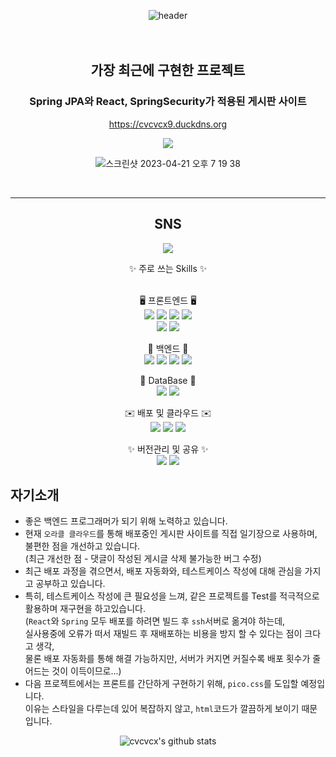 <div align="center">
 
![header](https://capsule-render.vercel.app/api?type=rect&text=조창훈깃허브&color=82FBF7&fontColor=0B2B4C&height=200)
<br/><br/><br/>
## 가장 최근에 구현한 프로젝트 
### Spring JPA와 React, SpringSecurity가 적용된 게시판 사이트

<a href="https://cvcvcx9.duckdns.org"><p>https://cvcvcx9.duckdns.org</p></a> 
<a href="https://github.com/cvcvcx/boardReactJPASecurity"><img src="https://img.shields.io/badge/github-181717?style=for-the-badge&logo=github&logoColor=white"></a>

![스크린샷 2023-04-21 오후 7 19 38](https://user-images.githubusercontent.com/69139476/233612475-aade69dc-bcba-4819-a160-517abf4f5f8c.png)


<br/>
<hr/>

## SNS
<a href="https://cvcvcx9.tistory.com"><img src="https://img.shields.io/badge/티스토리-E34F26?style=for-the-badge&logo=tistory&logoColor=white"> </a>



✨ 주로 쓰는 Skills ✨
<br/>
<br/>

 🖥️  프론트엔드  🖥️
<br/>
  <img src="https://img.shields.io/badge/html5-E34F26?&logo=html5&logoColor=white"> 
  <img src="https://img.shields.io/badge/css-1572B6?&logo=css3&logoColor=white"> 
  <img src="https://img.shields.io/badge/javascript-F7DF1E?&logo=javascript&logoColor=black"> 
  <img src="https://img.shields.io/badge/jquery-0769AD?&logo=jquery&logoColor=white">
 <br/>
  <img src="https://img.shields.io/badge/react-61DAFB?&logo=react&logoColor=black">
  <img src="https://img.shields.io/badge/bootstrap-7952B3?&logo=bootstrap&logoColor=white">
<br/>

🌱 백엔드 🌱
<br/>
  <img src="https://img.shields.io/badge/Spring-6DB33F?&logo=spring&logoColor=white">
  <img src="https://img.shields.io/badge/SpringBoot-6DB33F?&logo=springBoot&logoColor=white">
  <img src="https://img.shields.io/badge/SpringDataJPA-6DB33F?&logo=spring&logoColor=white">
  <img src="https://img.shields.io/badge/SpringSecurity-6DB33F?&logo=spring&logoColor=white">
  <br>

 🤖 DataBase 🤖
<br/>
  <img src="https://img.shields.io/badge/mysql-4479A1?&logo=mysql&logoColor=white">
  <img src="https://img.shields.io/badge/mariaDB-003545?&logo=mariaDB&logoColor=white">
<br/>

✉️ 배포 및 클라우드 ✉️
<br/>
  <img src="https://img.shields.io/badge/linux-FCC624?&logo=linux&logoColor=black">
  <img src="https://img.shields.io/badge/oracle cloud-red?&logo=Oracle&logoColor=white">
  <img src="https://img.shields.io/badge/nginx-009639?&logo=nginx&logoColor=white">
  <br>
  
 ✨ 버전관리 및 공유 ✨
<br/>
  <img src="https://img.shields.io/badge/github-181717?&logo=github&logoColor=white">
  <img src="https://img.shields.io/badge/git-F05032?&logo=git&logoColor=white">
</div>


## 자기소개

- 좋은 백엔드 프로그래머가 되기 위해 노력하고 있습니다.
- 현재 `오라클 클라우드`를 통해 배포중인 게시판 사이트를 직접 일기장으로 사용하며, 불편한 점을 개선하고 있습니다.<br/>
    (최근 개선한 점 - 댓글이 작성된 게시글 삭제 불가능한 버그 수정)
- 최근 배포 과정을 겪으면서, 배포 자동화와, 테스트케이스 작성에 대해 관심을 가지고 공부하고 있습니다.
- 특히, 테스트케이스 작성에 큰 필요성을 느껴, 같은 프로젝트를 Test를 적극적으로 활용하며 재구현을 하고있습니다.<br/>
    (`React`와 `Spring` 모두 배포를 하려면 빌드 후 `ssh`서버로 옮겨야 하는데,<br/> 실사용중에 오류가 떠서 재빌드 후 재배포하는 비용을 방지 할 수 있다는 점이 크다고 생각,<br/> 물론 배포 자동화를 통해 해결 가능하지만, 서버가 커지면 커질수록 배포 횟수가 줄어드는 것이 이득이므로...)
- 다음 프로젝트에서는 프론트를 간단하게 구현하기 위해, `pico.css`를 도입할 예정입니다.<br/>
    이유는 스타일을 다루는데 있어 복잡하지 않고, `html`코드가 깔끔하게 보이기 때문입니다.
<center>

![cvcvcx's github stats](https://github-readme-stats.vercel.app/api?username=cvcvcx&show_icons=true)

</center>
<!--
**cvcvcx/cvcvcx** is a ✨ _special_ ✨ repository because its `README.md` (this file) appears on your GitHub profile.

Here are some ideas to get you started:

- 🔭 I’m currently working on ...
- 🌱 I’m currently learning ...
- 👯 I’m looking to collaborate on ...
- 🤔 I’m looking for help with ...
- 💬 Ask me about ...
- 📫 How to reach me: ...
- 😄 Pronouns: ...
- ⚡ Fun fact: ...
-->
